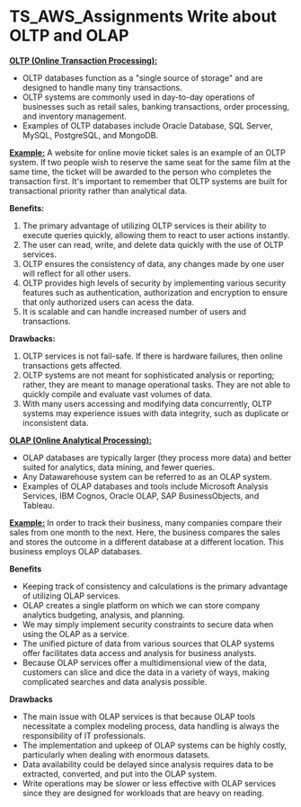 # TS_AWS_Assignments **Write about OLTP and OLAP**
<ins>**OLTP (Online Transaction Processing):**</ins>
* OLTP databases function as a "single source of storage" and are designed to handle many tiny transactions.
* OLTP systems are commonly used in day-to-day operations of businesses such as retail sales, banking transactions, order processing, and inventory management.
* Examples of OLTP databases include Oracle Database, SQL Server, MySQL, PostgreSQL, and MongoDB.

<ins>**Example:**</ins> A website for online movie ticket sales is an example of an OLTP system. If two people wish to reserve the same seat for the same film at the same time, 
the ticket will be awarded to the person who completes the transaction first. It's important to remember that OLTP systems are built for transactional priority rather than analytical data.

**Benefits:**
1. The primary advantage of utilizing OLTP services is their ability to execute queries quickly, allowing them to react to user actions instantly.
2. The user can read, write, and delete data quickly with the use of OLTP services.
3. OLTP ensures the consistency of data, any changes made by one user will reflect for all other users.
4. OLTP provides high levels of security by implementing various security features such as authentication, authorization and encryption to ensure that only authorized users can acess the data.
5. It is scalable and can handle increased number of users and transactions.

**Drawbacks:**
1. OLTP services is not fail-safe. If there is hardware failures, then online transactions gets affected.
2. OLTP systems are not meant for sophisticated analysis or reporting; rather, they are meant to manage operational tasks. They are not able to quickly compile and evaluate vast volumes of data.
3.  With many users accessing and modifying data concurrently, OLTP systems may experience issues with data integrity, such as duplicate or inconsistent data.

<ins>**OLAP (Online Analytical Processing):**</ins>
*  OLAP databases are typically larger (they process more data) and better suited for analytics, data mining, and fewer queries.
*  Any Datawarehouse system can be referred to as an OLAP system.
*  Examples of OLAP databases and tools include Microsoft Analysis Services, IBM Cognos, Oracle OLAP, SAP BusinessObjects, and Tableau.
  
<ins>**Example:**</ins> In order to track their business, many companies compare their sales from one month to the next. Here, the business compares the sales and stores the outcome in a different database at a different location. This business employs OLAP databases.

**Benefits**
* Keeping track of consistency and calculations is the primary advantage of utilizing OLAP services.
* OLAP creates a single platform on which we can store company analytics budgeting, analysis, and planning.
* We may simply implement security constraints to secure data when using the OLAP as a service.
* The unified picture of data from various sources that OLAP systems offer facilitates data access and analysis for business analysts.
* Because OLAP services offer a multidimensional view of the data, customers can slice and dice the data in a variety of ways, making complicated searches and data analysis possible.

**Drawbacks**
* The main issue with OLAP services is that because OLAP tools necessitate a complex modeling process, data handling is always the responsibility of IT professionals.
* The implementation and upkeep of OLAP systems can be highly costly, particularly when dealing with enormous datasets.
* Data availability could be delayed since analysis requires data to be extracted, converted, and put into the OLAP system.
* Write operations may be slower or less effective with OLAP services since they are designed for workloads that are heavy on reading.
